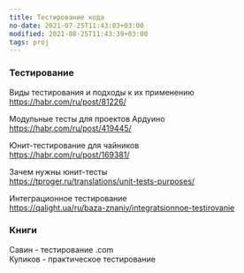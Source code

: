 ```yaml
---
title: Тестирование кода
no-date: 2021-07-25T11:43:03+03:00
modified: 2021-08-25T11:43:39+03:00
tags: proj
---
```


### Тестирование

Виды тестирования и подходы к их применению  
<https://habr.com/ru/post/81226/>

Модульные тесты для проектов Ардуино  
<https://habr.com/ru/post/419445/>

Юнит-тестирование для чайников  
<https://habr.com/ru/post/169381/>

Зачем нужны юнит-тесты  
<https://tproger.ru/translations/unit-tests-purposes/>

Интеграционное тестирование  
<https://qalight.ua/ru/baza-znaniy/integratsionnoe-testirovanie>

### Книги
Савин - тестирование .com  
Куликов - практическое тестирование

